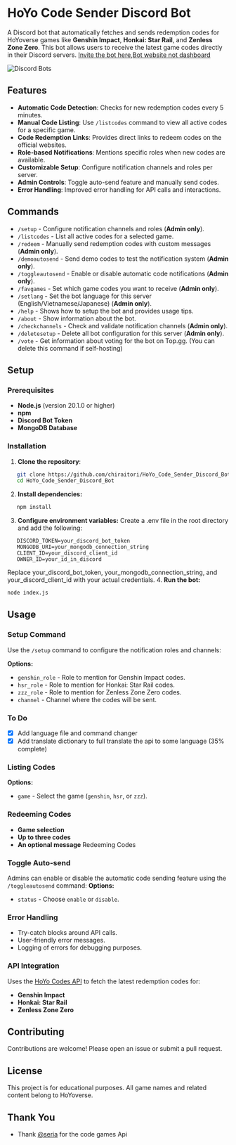 # HoYo Code Sender Discord Bot

A Discord bot that automatically fetches and sends redemption codes for HoYoverse games like **Genshin Impact**, **Honkai: Star Rail**, and **Zenless Zone Zero**. This bot allows users to receive the latest game codes directly in their Discord servers. [Invite the bot here](https://discord.com/oauth2/authorize?client_id=1124167011585511516&permissions=2147765312&integration_type=0&scope=bot+applications.commands),[Bot website not dashboard](https://hoyo-code.chiraitori.me)




![Discord Bots](https://top.gg/api/widget/1124167011585511516.svg)


## Features

- **Automatic Code Detection**: Checks for new redemption codes every 5 minutes.
- **Manual Code Listing**: Use `/listcodes` command to view all active codes for a specific game.
- **Code Redemption Links**: Provides direct links to redeem codes on the official websites.
- **Role-based Notifications**: Mentions specific roles when new codes are available.
- **Customizable Setup**: Configure notification channels and roles per server.
- **Admin Controls**: Toggle auto-send feature and manually send codes.
- **Error Handling**: Improved error handling for API calls and interactions.

## Commands

- `/setup` - Configure notification channels and roles (**Admin only**).
- `/listcodes` - List all active codes for a selected game.
- `/redeem` - Manually send redemption codes with custom messages (**Admin only**).
- `/demoautosend` - Send demo codes to test the notification system (**Admin only**).
- `/toggleautosend` - Enable or disable automatic code notifications (**Admin only**).
- `/favgames` - Set which game codes you want to receive (**Admin only**).
- `/setlang` - Set the bot language for this server (English/Vietnamese/Japanese) (**Admin only**).
- `/help` - Shows how to setup the bot and provides usage tips.
- `/about` - Show information about the bot.
- `/checkchannels` - Check and validate notification channels (**Admin only**).
- `/deletesetup` - Delete all bot configuration for this server (**Admin only**).
- `/vote` - Get information about voting for the bot on Top.gg. (You can delete this command if self-hosting)

## Setup

### Prerequisites

- **Node.js** (version 20.1.0 or higher)
- **npm**
- **Discord Bot Token**
- **MongoDB Database**

### Installation

1. **Clone the repository**:
```bash
   git clone https://github.com/chiraitori/HoYo_Code_Sender_Discord_Bot.git
   cd HoYo_Code_Sender_Discord_Bot
```
2. **Install dependencies:**
```bash
   npm install
```
3. **Configure environment variables:**
Create a .env file in the root directory and add the following:
```env
   DISCORD_TOKEN=your_discord_bot_token
   MONGODB_URI=your_mongodb_connection_string
   CLIENT_ID=your_discord_client_id
   OWNER_ID=your_id_in_discord
```
Replace your_discord_bot_token, your_mongodb_connection_string, and your_discord_client_id with your actual credentials.
 4. **Run the bot:**
 ```bash
 node index.js
 ```

 ## Usage

 ### Setup Command

 Use the `/setup` command to configure the notification roles and channels:

**Options:**

- `genshin_role` - Role to mention for Genshin Impact codes.
- `hsr_role` - Role to mention for Honkai: Star Rail codes.
- `zzz_role` - Role to mention for Zenless Zone Zero codes.
- `channel` - Channel where the codes will be sent.

### To Do

- [X] Add language file and command changer
- [X] Add translate dictionary to full translate the api to some language (35% complete)

### Listing Codes
**Options:**

- `game` - Select the game (`genshin`, `hsr`, or `zzz`).

### Redeeming Codes
- **Game selection**
- **Up to three codes**
- **An optional message**
Redeeming Codes
### Toggle Auto-send

Admins can enable or disable the automatic code sending feature using the `/toggleautosend` command:
**Options:**

- `status` - Choose `enable` or `disable`.

### Error Handling
- Try-catch blocks around API calls.
- User-friendly error messages.
- Logging of errors for debugging purposes.

### API Integration

Uses the [HoYo Codes API](https://github.com/seriaati/hoyo-codes) to fetch the latest redemption codes for:
- **Genshin Impact**
- **Honkai: Star Rail**
- **Zenless Zone Zero**

## Contributing
Contributions are welcome! Please open an issue or submit a pull request.

## License
This project is for educational purposes. All game names and related content belong to HoYoverse. 

## Thank You
- Thank [@seria](https://github.com/seriaati) for the code games Api
